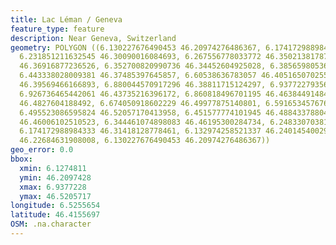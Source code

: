 ```yaml
---
title: Lac Léman / Geneva
feature_type: feature
description: Near Geneva, Switzerland
geometry: POLYGON ((6.130227676490453 46.20974276486367, 6.174172988984333 46.20974276486367,
  6.231851211632545 46.30090016084693, 6.267556778033772 46.35021381787351, 6.344461074898083
  46.36916877236526, 6.352700820990736 46.34452604925028, 6.38565980536117 46.34073387470768,
  6.443338028009381 46.37485397645857, 6.60538636783057 46.40516507025594, 6.797647109991305
  46.39569466166893, 6.880044570917296 46.38811715124297, 6.937722793565507 46.39948302236185,
  6.926736465442061 46.43735216396172, 6.860818496701195 46.46384491484385, 6.761941543589989
  46.4827604188492, 6.674050918602229 46.49977875140801, 6.591653457676237 46.51679175893557,
  6.495523086595824 46.52057170413958, 6.451577774101945 46.48843378804909, 6.407632461608064
  46.46006102510523, 6.344461074898083 46.46195300284734, 6.248330703817762 46.39001162747999,
  6.174172988984333 46.31418128778461, 6.132974258521337 46.2401454002902, 6.127481094459569
  46.22684631908008, 6.130227676490453 46.20974276486367))
geo_error: 0.0
bbox:
  xmin: 6.1274811
  ymin: 46.2097428
  xmax: 6.9377228
  ymax: 46.5205717
longitude: 6.5255654
latitude: 46.4155697
OSM: .na.character
---
```

